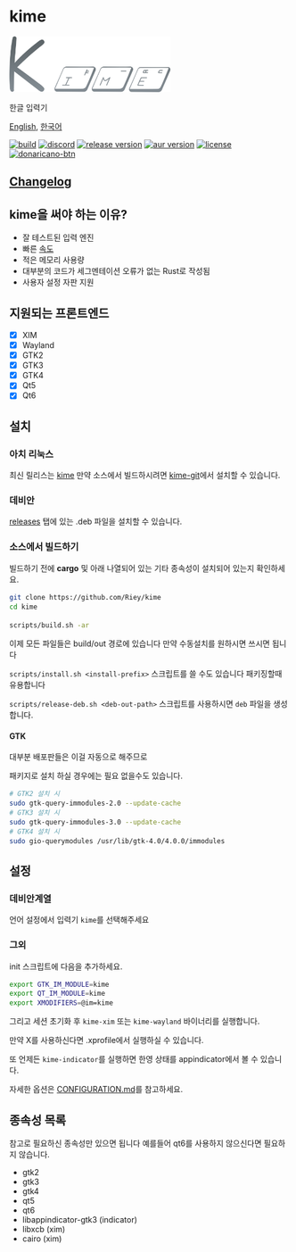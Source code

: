 # kime

[<img src="./docs/assets/kime-roundy-default-without-text-bluegrey.png" height="100">](https://github.com/Riey/kime)

한글 입력기

[English](./README.md), [한국어](./README.ko.md)

[<img alt="build" src="https://img.shields.io/github/workflow/status/Riey/kime/CI?style=for-the-badge" height="25">](https://github.com/Riey/kime/actions?query=workflow%3ACI)
[<img alt="discord" src="https://img.shields.io/discord/801107569505992705.svg?style=for-the-badge" height="25">](https://discord.gg/YPnEfZqC6y)
[<img alt="release version" src="https://img.shields.io/github/v/release/Riey/kime?style=for-the-badge" height="25">](https://github.com/Riey/kime/releases)
[<img alt="aur version" src="https://img.shields.io/aur/version/kime?style=for-the-badge" height="25">](https://aur.archlinux.org/packages/kime/)
[<img alt="license" src="https://img.shields.io/github/license/Riey/kime?style=for-the-badge" height="25">](https://github.com/Riey/kime/blob/master/LICENSE)
[<img src="https://d1u4yishnma8v5.cloudfront.net/mobile-gift.png" alt="donaricano-btn" height="50">](https://donaricano.com/mypage/1610220543_mjZDXO)

## [Changelog](docs/CHANGELOG.md)

## kime을 써야 하는 이유?

* 잘 테스트된 입력 엔진
* 빠른 [속도](https://github.com/Riey/kime/wiki/Performance)
* 적은 메모리 사용량
* 대부분의 코드가 세그멘테이션 오류가 없는 Rust로 작성됨
* 사용자 설정 자판 지원

## 지원되는 프론트엔드

- [x] XIM
- [x] Wayland
- [x] GTK2
- [x] GTK3
- [x] GTK4
- [x] Qt5
- [x] Qt6

## 설치

### 아치 리눅스

최신 릴리스는 [kime](https://aur.archlinux.org/packages/kime) 만약 소스에서 빌드하시려면 [kime-git](https://aur.archlinux.org/packages/kime-git)에서 설치할 수 있습니다.

### 데비안

[releases](https://github.com/Riey/kime/releases) 탭에 있는 .deb 파일을 설치할 수 있습니다.

### 소스에서 빌드하기

빌드하기 전에 **cargo** 및 아래 나열되어 있는 기타 종속성이 설치되어 있는지 확인하세요.

```sh
git clone https://github.com/Riey/kime
cd kime

scripts/build.sh -ar
```

이제 모든 파일들은 build/out 경로에 있습니다 만약 수동설치를 원하시면 쓰시면 됩니다

`scripts/install.sh <install-prefix>` 스크립트를 쓸 수도 있습니다 패키징할때 유용합니다

`scripts/release-deb.sh <deb-out-path>` 스크립트를 사용하시면 `deb` 파일을 생성합니다.

#### GTK

대부분 배포판들은 이걸 자동으로 해주므로

패키지로 설치 하실 경우에는 필요 없을수도 있습니다.

```sh
# GTK2 설치 시
sudo gtk-query-immodules-2.0 --update-cache
# GTK3 설치 시
sudo gtk-query-immodules-3.0 --update-cache
# GTK4 설치 시
sudo gio-querymodules /usr/lib/gtk-4.0/4.0.0/immodules
```

## 설정

### 데비안계열

언어 설정에서 입력기 `kime`를 선택해주세요

### 그외

init 스크립트에 다음을 추가하세요.

```sh
export GTK_IM_MODULE=kime
export QT_IM_MODULE=kime
export XMODIFIERS=@im=kime
```

그리고 세션 초기화 후 `kime-xim` 또는 `kime-wayland` 바이너리를 실행합니다.

만약 X를 사용하신다면 .xprofile에서 실행하실 수 있습니다.

또 언제든 `kime-indicator`를 실행하면 한영 상태를 appindicator에서 볼 수 있습니다.

자세한 옵션은 [CONFIGURATION.md](docs/CONFIGURATION.ko.md)를 참고하세요.

## 종속성 목록

참고로 필요하신 종속성만 있으면 됩니다
예를들어 qt6를 사용하지 않으신다면 필요하지 않습니다.

* gtk2
* gtk3
* gtk4
* qt5
* qt6
* libappindicator-gtk3 (indicator)
* libxcb (xim)
* cairo (xim)
